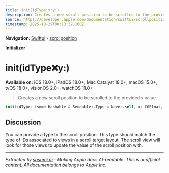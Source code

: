 ```yaml
---
title: init(idType:x:y:)
description: Creates a new scroll position to be scrolled to the provided x value.
source: https://developer.apple.com/documentation/swiftui/scrollposition/init(idtype:x:y:)
timestamp: 2025-10-29T00:13:32.160Z
---
```


**Navigation:** [Swiftui](/documentation/swiftui) › [scrollposition](/documentation/swiftui/scrollposition)

**Initializer**

# init(idType:x:y:)

**Available on:** iOS 18.0+, iPadOS 18.0+, Mac Catalyst 18.0+, macOS 15.0+, tvOS 18.0+, visionOS 2.0+, watchOS 11.0+

> Creates a new scroll position to be scrolled to the provided x value.

```swift
init(idType: (some Hashable & Sendable).Type = Never.self, x: CGFloat, y: CGFloat)
```

## Discussion

You can provide a type to the scroll position. This type should match the type of IDs associated to views in a scroll target layout. The scroll view will look for those views to update the value of the scroll position with.

---

*Extracted by [sosumi.ai](https://sosumi.ai) - Making Apple docs AI-readable.*
*This is unofficial content. All documentation belongs to Apple Inc.*
